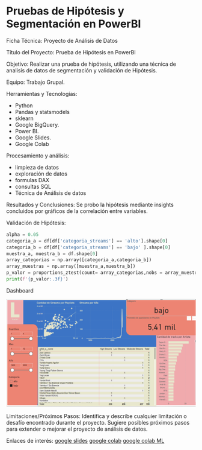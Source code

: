 # Pruebas de Hipótesis y Segmentación en PowerBI

Ficha Técnica: Proyecto de Análisis de Datos

Título del Proyecto: Prueba de Hipótesis en PowerBI

Objetivo:
Realizar una prueba de hipótesis, utilizando una técnica de analisis de datos de segmentación y validación de Hipótesis.

Equipo:
Trabajo Grupal.

Herramientas y Tecnologías:
- Python
- Pandas y statsmodels
- sklearn
- Google BigQuery.
- Power BI.
- Google Slides.
- Google Colab

Procesamiento y análisis:
- limpieza de datos
- exploración de datos
- formulas DAX
- consultas SQL
- Técnica de Análisis de datos
  
Resultados y Conclusiones:
Se probo la hipótesis mediante insights concluidos por gráficos de la correlación entre variables.

Validación de Hipótesis:
```python
alpha = 0.05
categoria_a = df[df['categoria_streams'] == 'alto'].shape[0]
categoria_b = df[df['categoria_streams'] == 'bajo' ].shape[0]
muestra_a, muestra_b = df.shape[0]
array_categorias = np.array([categoria_a,categoria_b])
array_muestras = np.array([muestra_a,muestra_b])
p_valor = proportions_ztest(count= array_categorias,nobs = array_muestras)[1]
print(f'{p_valor:.3f}')
```

Dashboard

![Dashboard](Dashboard2.png)


Limitaciones/Próximos Pasos:
Identifica y describe cualquier limitación o desafío encontrado durante el proyecto.
Sugiere posibles próximos pasos para extender o mejorar el proyecto de análisis de datos.

Enlaces de interés:
[google slides](https://docs.google.com/presentation/d/1toe7RTKU9dDJpv125bwmL84ZtTEeKtMwZs2N945mfSI/edit?usp=sharing)
[google colab](https://colab.research.google.com/drive/1RuRjItPZu4b9CAwKEaQ-BCElUiY2CgA6?usp=sharing)
[google colab ML](https://colab.research.google.com/drive/1nrNIo-hoe_g1MSo_cTtdZuzpdf6RKkMz?usp=sharing)
